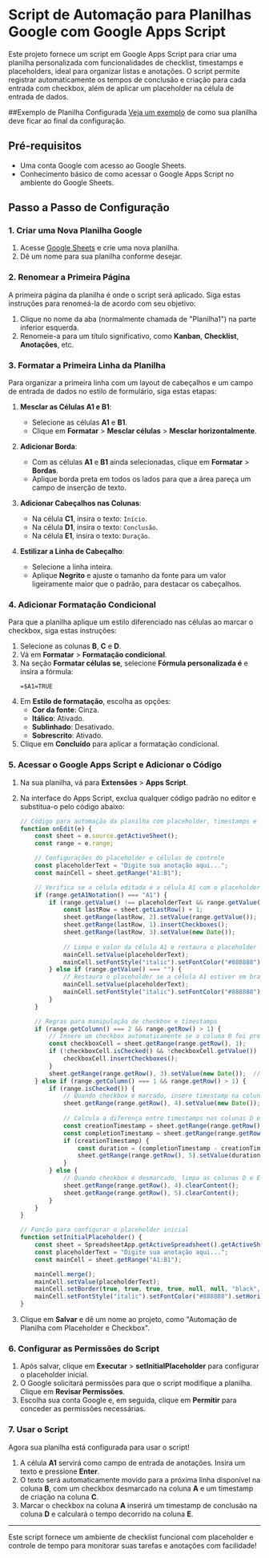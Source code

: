 # Script de Automação para Planilhas Google com Google Apps Script

Este projeto fornece um script em Google Apps Script para criar uma planilha personalizada com funcionalidades de checklist, timestamps e placeholders, ideal para organizar listas e anotações. O script permite registrar automaticamente os tempos de conclusão e criação para cada entrada com checkbox, além de aplicar um placeholder na célula de entrada de dados.

##Exemplo de Planilha Configurada
[Veja um exemplo](https://docs.google.com/spreadsheets/d/e/2PACX-1vRpbTZxLo0_utHlvYNeysXJ1C7-tuwv5ixMqrEkyJiXNedIn4BeV3jUh6K4A3WghB4U8rItkNgrQTsW/pubhtml) de como sua planilha deve ficar ao final da configuração.

## Pré-requisitos

- Uma conta Google com acesso ao Google Sheets.
- Conhecimento básico de como acessar o Google Apps Script no ambiente do Google Sheets.

## Passo a Passo de Configuração

### 1. Criar uma Nova Planilha Google

1. Acesse [Google Sheets](https://sheets.google.com) e crie uma nova planilha.
2. Dê um nome para sua planilha conforme desejar. 

### 2. Renomear a Primeira Página

A primeira página da planilha é onde o script será aplicado. Siga estas instruções para renomeá-la de acordo com seu objetivo:

1. Clique no nome da aba (normalmente chamada de "Planilha1") na parte inferior esquerda.
2. Renomeie-a para um título significativo, como **Kanban**, **Checklist**, **Anotações**, etc.

### 3. Formatar a Primeira Linha da Planilha

Para organizar a primeira linha com um layout de cabeçalhos e um campo de entrada de dados no estilo de formulário, siga estas etapas:

1. **Mesclar as Células A1 e B1**:
   - Selecione as células **A1** e **B1**.
   - Clique em **Formatar** > **Mesclar células** > **Mesclar horizontalmente**.
   
2. **Adicionar Borda**:
   - Com as células **A1** e **B1** ainda selecionadas, clique em **Formatar** > **Bordas**.
   - Aplique borda preta em todos os lados para que a área pareça um campo de inserção de texto.

3. **Adicionar Cabeçalhos nas Colunas**:
   - Na célula **C1**, insira o texto: `Início`.
   - Na célula **D1**, insira o texto: `Conclusão`.
   - Na célula **E1**, insira o texto: `Duração`.

4. **Estilizar a Linha de Cabeçalho**:
   - Selecione a linha inteira.
   - Aplique **Negrito** e ajuste o tamanho da fonte para um valor ligeiramente maior que o padrão, para destacar os cabeçalhos.

### 4. Adicionar Formatação Condicional

Para que a planilha aplique um estilo diferenciado nas células ao marcar o checkbox, siga estas instruções:

1. Selecione as colunas **B**, **C** e **D**.
2. Vá em **Formatar** > **Formatação condicional**.
3. Na seção **Formatar células se**, selecione **Fórmula personalizada é** e insira a fórmula:
   ``` 
   =$A1=TRUE 
   ```
4. Em **Estilo de formatação**, escolha as opções:
   - **Cor da fonte**: Cinza.
   - **Itálico**: Ativado.
   - **Sublinhado**: Desativado.
   - **Sobrescrito**: Ativado.
5. Clique em **Concluído** para aplicar a formatação condicional.

### 5. Acessar o Google Apps Script e Adicionar o Código

1. Na sua planilha, vá para **Extensões** > **Apps Script**.
2. Na interface do Apps Script, exclua qualquer código padrão no editor e substitua-o pelo código abaixo:

   ```javascript
   // Código para automação da planilha com placeholder, timestamps e manipulação de checkboxes
   function onEdit(e) {
       const sheet = e.source.getActiveSheet();
       const range = e.range;

       // Configurações do placeholder e células de controle
       const placeholderText = "Digite sua anotação aqui...";
       const mainCell = sheet.getRange("A1:B1");

       // Verifica se a célula editada é a célula A1 com o placeholder
       if (range.getA1Notation() === "A1") {
           if (range.getValue() !== placeholderText && range.getValue() !== "") {
               const lastRow = sheet.getLastRow() + 1;
               sheet.getRange(lastRow, 2).setValue(range.getValue());  // Coluna B
               sheet.getRange(lastRow, 1).insertCheckboxes();          // Coluna A
               sheet.getRange(lastRow, 3).setValue(new Date());        // Coluna C
               
               // Limpa o valor da célula A1 e restaura o placeholder
               mainCell.setValue(placeholderText);
               mainCell.setFontStyle("italic").setFontColor("#888888");
           } else if (range.getValue() === "") {
               // Restaura o placeholder se a célula A1 estiver em branco
               mainCell.setValue(placeholderText);
               mainCell.setFontStyle("italic").setFontColor("#888888");
           }
       }

       // Regras para manipulação de checkbox e timestamps
       if (range.getColumn() === 2 && range.getRow() > 1) {
           // Insere um checkbox automaticamente se a coluna B foi preenchida
           const checkboxCell = sheet.getRange(range.getRow(), 1);
           if (!checkboxCell.isChecked() && !checkboxCell.getValue()) {
               checkboxCell.insertCheckboxes();
           }
           sheet.getRange(range.getRow(), 3).setValue(new Date());  // Atualiza timestamp na coluna C
       } else if (range.getColumn() === 1 && range.getRow() > 1) {
           if (range.isChecked()) {
               // Quando checkbox é marcado, insere timestamp na coluna D
               sheet.getRange(range.getRow(), 4).setValue(new Date());
               
               // Calcula a diferença entre timestamps nas colunas D e C
               const creationTimestamp = sheet.getRange(range.getRow(), 3).getValue();
               const completionTimestamp = sheet.getRange(range.getRow(), 4).getValue();
               if (creationTimestamp) {
                   const duration = (completionTimestamp - creationTimestamp) / (1000 * 60 * 60);
                   sheet.getRange(range.getRow(), 5).setValue(duration.toFixed(2) + " horas");
               }
           } else {
               // Quando checkbox é desmarcado, limpa as colunas D e E
               sheet.getRange(range.getRow(), 4).clearContent();
               sheet.getRange(range.getRow(), 5).clearContent();
           }
       }
   }

   // Função para configurar o placeholder inicial
   function setInitialPlaceholder() {
       const sheet = SpreadsheetApp.getActiveSpreadsheet().getActiveSheet();
       const placeholderText = "Digite sua anotação aqui...";
       const mainCell = sheet.getRange("A1:B1");

       mainCell.merge();
       mainCell.setValue(placeholderText);
       mainCell.setBorder(true, true, true, true, null, null, "black", SpreadsheetApp.BorderStyle.SOLID);
       mainCell.setFontStyle("italic").setFontColor("#888888").setHorizontalAlignment("center");
   }
   ```

3. Clique em **Salvar** e dê um nome ao projeto, como "Automação de Planilha com Placeholder e Checkbox".

### 6. Configurar as Permissões do Script

1. Após salvar, clique em **Executar** > **setInitialPlaceholder** para configurar o placeholder inicial.
2. O Google solicitará permissões para que o script modifique a planilha. Clique em **Revisar Permissões**.
3. Escolha sua conta Google e, em seguida, clique em **Permitir** para conceder as permissões necessárias.

### 7. Usar o Script

Agora sua planilha está configurada para usar o script! 

1. A célula **A1** servirá como campo de entrada de anotações. Insira um texto e pressione **Enter**.
2. O texto será automaticamente movido para a próxima linha disponível na coluna **B**, com um checkbox desmarcado na coluna **A** e um timestamp de criação na coluna **C**.
3. Marcar o checkbox na coluna **A** inserirá um timestamp de conclusão na coluna **D** e calculará o tempo decorrido na coluna **E**.

---

Este script fornece um ambiente de checklist funcional com placeholder e controle de tempo para monitorar suas tarefas e anotações com facilidade!
